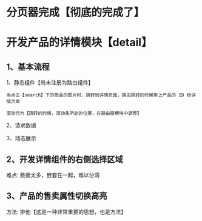 # 分页器完成【彻底的完成了】

# 开发产品的详情模块【detail】

## 1、基本流程
1、静态组件【尚未注册为路由组件】

    当点击【search】下的商品的图片时，跳转到详情页面，路由跳转的时候带上产品的 ID 给详情页面

    滚动行为【跳转的时候，滚动条所处的位置，在路由器模块中调整】

2、请求数据

3、动态展示

## 2、开发详情组件的右侧选择区域

难点: 数据太多，嵌套在一起，难以分清

## 3、产品的售卖属性切换高亮

方法: 排他【这是一种非常重要的思想，也是方法】

